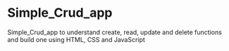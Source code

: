 # Simple_Crud_app
Simple_Crud_app to understand create, read, update and delete functions and build one using HTML, CSS and JavaScript
